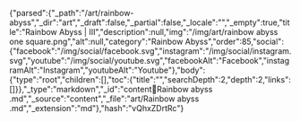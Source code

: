 {"parsed":{"_path":"/art/rainbow-abyss","_dir":"art","_draft":false,"_partial":false,"_locale":"","_empty":true,"title":"Rainbow Abyss | III","description":null,"img":"/img/art/rainbow abyss one square.png","alt":null,"category":"Rainbow Abyss","order":85,"social":{"facebook":"/img/social/facebook.svg","instagram":"/img/social/instagram.svg","youtube":"/img/social/youtube.svg","facebookAlt":"Facebook","instagramAlt":"Instagram","youtubeAlt":"Youtube"},"body":{"type":"root","children":[],"toc":{"title":"","searchDepth":2,"depth":2,"links":[]}},"_type":"markdown","_id":"content:art:Rainbow abyss .md","_source":"content","_file":"art/Rainbow abyss .md","_extension":"md"},"hash":"vQhxZDrtRc"}
